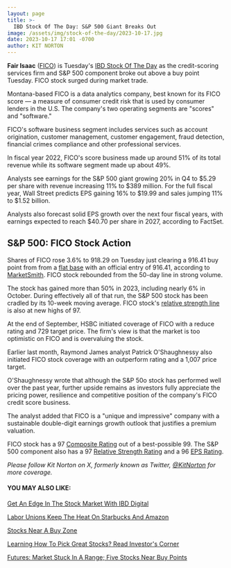 ```yaml
---
layout: page
title: >-
  IBD Stock Of The Day: S&P 500 Giant Breaks Out
image: /assets/img/stock-of-the-day/2023-10-17.jpg
date: 2023-10-17 17:01 -0700
author: KIT NORTON
---
```







**Fair Isaac** ([FICO](https://research.investors.com/quote.aspx?symbol=FICO)) is Tuesday's [IBD Stock Of The Day](https://www.investors.com/category/research/ibd-stock-of-the-day/) as the credit-scoring services firm and S&P 500 component broke out above a buy point Tuesday. FICO stock surged during market trade.




Montana-based FICO is a data analytics company, best known for its FICO score — a measure of consumer credit risk that is used by consumer lenders in the U.S. The company's two operating segments are "scores" and "software."


FICO's software business segment includes services such as account origination, customer management, customer engagement, fraud detection, financial crimes compliance and other professional services.


In fiscal year 2022, FICO's score business made up around 51% of its total revenue while its software segment made up about 49%.


Analysts see earnings for the S&P 500 giant growing 20% in Q4 to $5.29 per share with revenue increasing 11% to $389 million. For the full fiscal year, Wall Street predicts EPS gaining 16% to $19.99 and sales jumping 11% to $1.52 billion.


Analysts also forecast solid EPS growth over the next four fiscal years, with earnings expected to reach $40.70 per share in 2027, according to FactSet.


S&P 500: FICO Stock Action
--------------------------


Shares of FICO rose 3.6% to 918.29 on Tuesday just clearing a 916.41 buy point from from a [flat base](https://www.investors.com/how-to-invest/investors-corner/what-is-a-flat-base-skechers-stock-skx/) with an official entry of 916.41, according to [MarketSmith](https://marketsmith.investors.com/). FICO stock rebounded from the 50-day line in strong volume.



The stock has gained more than 50% in 2023, including nearly 6% in October. During effectively all of that run, the S&P 500 stock has been cradled by its 10-week moving average. FICO stock's [relative strength line](https://www.investors.com/how-to-invest/investors-corner/a-stock-breakout-specialty-tool-the-relative-strength-line/) is also at new highs of 97.


At the end of September, HSBC initiated coverage of FICO with a reduce rating and 729 target price. The firm's view is that the market is too optimistic on FICO and is overvaluing the stock.


Earlier last month, Raymond James analyst Patrick O'Shaughnessy also initiated FICO stock coverage with an outperform rating and a 1,007 price target.


O'Shaughnessy wrote that although the S&P 50o stock has performed well over the past year, further upside remains as investors fully appreciate the pricing power, resilience and competitive position of the company's FICO credit score business.


The analyst added that FICO is a "unique and impressive" company with a sustainable double-digit earnings growth outlook that justifies a premium valuation.


FICO stock has a 97 [Composite Rating](https://www.investors.com/how-to-invest/investors-corner/stocks-to-buy-and-watch-ibd-composite-rating-top-growth-stocks/) out of a best-possible 99. The S&P 500 component also has a 97 [Relative Strength Rating](https://www.investors.com/how-to-invest/investors-corner/relative-strength-rating-stock-chart-analysis-helps-pick-outstanding-growth-stocks/) and a 96 [EPS Rating](https://www.investors.com/how-to-invest/investors-corner/eps-rating-is-key-to-picking-great-stocks/).


*Please follow Kit Norton on X, formerly known as Twitter, [@KitNorton](https://twitter.com/KitNorton) for more coverage.*


#### **YOU MAY ALSO LIKE:**


[Get An Edge In The Stock Market With IBD Digital](https://get.investors.com/ibd/?src=APA1BQ)


[Labor Unions Keep The Heat On Starbucks And Amazon](https://www.investors.com/news/labor-unions-keep-the-heat-on-companies-like-starbucks-and-amazon/)


[Stocks Near A Buy Zone](https://www.investors.com/category/stock-lists/stocks-near-a-buy-zone/)


[Learning How To Pick Great Stocks? Read Investor's Corner](https://www.investors.com/category/how-to-invest/investors-corner/)


[Futures: Market Stuck In A Range; Five Stocks Near Buy Points](https://www.investors.com/market-trend/stock-market-today/dow-jones-futures-market-rally-rangebound-tesla-earnings-due/)




